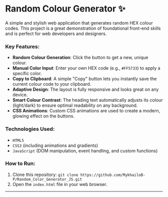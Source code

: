 # Random Colour Generator ✨

A simple and stylish web application that generates random HEX colour codes. This project is a great demonstration of foundational front-end skills and is perfect for web developers and designers.

### Key Features:

* **Random Colour Generation**: Click the button to get a new, unique colour.
* **Manual Color Input**: Enter your own HEX code (e.g., `#FF5733`) to apply a specific color.
* **Copy to Clipboard**: A simple "Copy" button lets you instantly save the current colour code to your clipboard.
* **Adaptive Design**: The layout is fully responsive and looks great on any device.
* **Smart Colour Contrast**: The heading text automatically adjusts its colour (light/dark) to ensure optimal readability on any background.
* **CSS Animations**: Custom CSS animations are used to create a modern, glowing effect on the buttons.

### Technologies Used:

* `HTML5`
* `CSS3` (including animations and gradients)
* `JavaScript` (DOM manipulation, event handling, and custom functions)

### How to Run:

1.  Clone this repository: `git clone https://github.com/MykhailoB-P/Random_Color_Generator_JS.git`
2.  Open the `index.html` file in your web browser.

---
